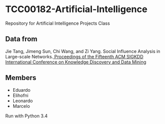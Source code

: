 # TCC00182-Artificial-Intelligence
Repository for Artificial Intelligence Projects Class

## Data from
Jie Tang, Jimeng Sun, Chi Wang, and Zi Yang. Social Influence Analysis in Large-scale Networks.[ Proceedings of the Fifteenth ACM SIGKDD International Conference on Knowledge Discovery and Data Mining](http://keg.cs.tsinghua.edu.cn/jietang/publications/KDD09-Tang-et-al-Social-Influence-Analysis.pdf)

## Members
- Eduardo
- Elihofni
- Leonardo
- Marcelo

Run with Python 3.4